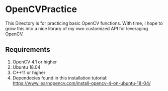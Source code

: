 # OpenCVPractice
This Directory is for practicing basic OpenCV functions. With time, I hope to grow this into a nice library of my own customized API for leveraging OpenCV. 

## Requirements
1. OpenCV 4.1 or higher
2. Ubuntu 18.04
3. C++11 or higher
4. Dependecies found in this installation tutorial: https://www.learnopencv.com/install-opencv-4-on-ubuntu-18-04/
